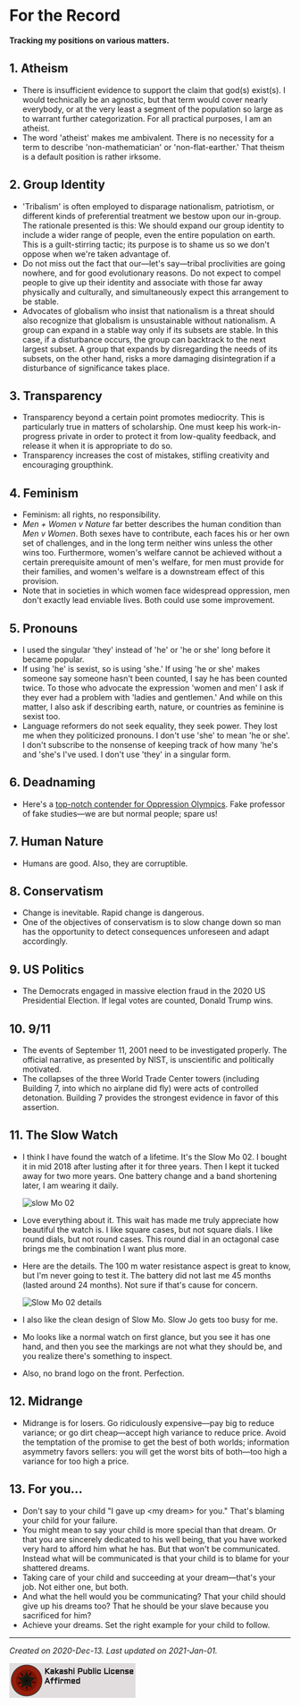 # For the Record

**Tracking my positions on various matters.**

## 1. Atheism

* There is insufficient evidence to support the claim that god(s) exist(s). I would technically be an agnostic, but that term would cover nearly everybody, or at the very least a segment of the population so large as to warrant further categorization. For all practical purposes, I am an atheist.
* The word 'atheist' makes me ambivalent. There is no necessity for a term to describe 'non-mathematician' or 'non-flat-earther.' That theism is a default position is rather irksome.

## 2. Group Identity

* 'Tribalism' is often employed to disparage nationalism, patriotism, or different kinds of preferential treatment we bestow upon our in-group. The rationale presented is this: We should expand our group identity to include a wider range of people, even the entire population on earth. This is a guilt-stirring tactic; its purpose is to shame us so we don't oppose when we're taken advantage of.
* Do not miss out the fact that our&mdash;let's say&mdash;tribal proclivities are going nowhere, and for good evolutionary reasons.  Do not expect to compel people to give up their identity and associate with those far away physically and culturally, and simultaneously expect this arrangement to be stable. 
* Advocates of globalism who insist that nationalism is a threat should also recognize that globalism is unsustainable without nationalism. A group can expand in a stable way only if its subsets are stable. In this case, if a disturbance occurs, the group can backtrack to the next largest subset. A group that expands by disregarding the needs of its subsets, on the other hand, risks a more damaging disintegration if a disturbance of significance takes place. 

## 3. Transparency

* Transparency beyond a certain point promotes mediocrity. This is particularly true in matters of scholarship. One must keep his work-in-progress private in order to protect it from low-quality feedback, and release it when it is appropriate to do so.
* Transparency increases the cost of mistakes, stifling creativity and encouraging groupthink.

## 4. Feminism

* Feminism: all rights, no responsibility.
* *Men + Women v Nature* far better describes the human condition than *Men v Women*. Both sexes have to contribute, each faces his or her own set of challenges, and in the long term neither wins unless the other wins too. Furthermore, women's welfare cannot be achieved without a certain prerequisite amount of men's welfare, for men must provide for their families, and women's welfare is a downstream effect of this provision. 
* Note that in societies in which women face widespread oppression, men don't exactly lead enviable lives. Both could use some improvement.

## 5. Pronouns

* I used the singular 'they' instead of 'he' or 'he or she' long before it became popular. 
* If using 'he' is sexist, so is using 'she.' If using 'he or she' makes someone say someone hasn't been counted, I say he has been counted twice. To those who advocate the expression 'women and men' I ask if they ever had a problem with 'ladies and gentlemen.' And while on this matter, I also ask if describing earth, nature, or countries as feminine is sexist too.
* Language reformers do not seek equality, they seek power. They lost me when they politicized pronouns. I don't use 'she' to mean 'he or she'. I don't subscribe to the nonsense of keeping track of how many 'he's and 'she's I've used. I don't use 'they' in a singular form.

## 6. Deadnaming

* Here's a [top-notch contender for Oppression Olympics](https://lifehacker.com/what-is-deadnaming-and-how-to-avoid-it-1845802589?utm_source=pocket-newtab-intl-en). Fake professor of fake studies&mdash;we are but normal people; spare us!

## 7. Human Nature

* Humans are good. Also, they are corruptible.

## 8. Conservatism

* Change is inevitable. Rapid change is dangerous. 
* One of the objectives of conservatism is to slow change down so man has the opportunity to detect consequences unforeseen and adapt accordingly.

## 9. US Politics

* The Democrats engaged in massive election fraud in the 2020 US Presidential Election. If legal votes are counted, Donald Trump wins. 

## 10. 9/11

* The events of September 11, 2001 need to be investigated properly. The official narrative, as presented by NIST, is unscientific and politically motivated. 
* The collapses of the three World Trade Center towers (including Building 7, into which no airplane did fly) were acts of controlled detonation. Building 7 provides the strongest evidence in favor of this assertion.

## 11. The Slow Watch 

* I think I have found the watch of a lifetime. It's the Slow Mo 02. I bought it in mid 2018 after lusting after it for three years. Then I kept it tucked away for two more years. One battery change and a band shortening later, I am wearing it daily.

   ![slow Mo 02](https://raw.githubusercontent.com/13saints/taurean-stance/main/Year%2025/slow-Mo-02.jpg) 

* Love everything about it. This wait has made me truly appreciate how beautiful the watch is. I like square cases, but not square dials. I like round dials, but not round cases. This round dial in an octagonal case brings me the combination I want plus more.

* Here are the details. The 100 m water resistance aspect is great to know, but I'm never going to test it. The battery did not last me 45 months (lasted around 24 months). Not sure if that's cause for concern. 

  ![Slow Mo 02 details](https://raw.githubusercontent.com/13saints/taurean-stance/main/Year%2025/slow-Mo-02-details.PNG) 

* I also like the clean design of Slow Mo. Slow Jo gets too busy for me. 

* Mo looks like a normal watch on first glance, but you see it has one hand, and then you see the markings are not what they should be, and you realize there's something to inspect. 

* Also, no brand logo on the front. Perfection.

## 12. Midrange

* Midrange is for losers. Go ridiculously expensive&mdash;pay big to reduce variance; or go dirt cheap&mdash;accept high variance to reduce price. Avoid the temptation of the promise to get the best of both worlds; information asymmetry favors sellers: you will get the worst bits of both&mdash;too high a variance for too high a price.

## 13.  For you...

* Don't say to your child "I gave up \<my dream> for you." That's blaming your child for your failure.
* You might mean to say your child is more special than that dream. Or that you are sincerely dedicated to his well being, that you have worked very hard to afford him what he has. But that won't be communicated. Instead what will be communicated is that your child is to blame for your shattered dreams. 
* Taking care of your child and succeeding at your dream&mdash;that's your job. Not either one, but both. 
* And what the hell would you be communicating? That your child should give up his dreams too? That he should be your slave because you sacrificed for him?
* Achieve your dreams. Set the right example for your child to follow.



---

*Created on 2020-Dec-13. Last updated on 2021-Jan-01.* 

[![Kakashi Public License v1.0 Affirmed](https://raw.githubusercontent.com/13saints/licenses/main/logos/KPLv1.0-affirmed-medium.png)](https://raw.githubusercontent.com/13saints/licenses/main/KPLv1.0.txt)

